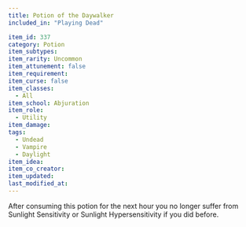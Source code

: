 ```yaml
---
title: Potion of the Daywalker
included_in: "Playing Dead"

item_id: 337
category: Potion
item_subtypes: 
item_rarity: Uncommon
item_attunement: false
item_requirement: 
item_curse: false
item_classes: 
  - All
item_school: Abjuration
item_role: 
  - Utility
item_damage: 
tags:
  - Undead
  - Vampire
  - Daylight
item_idea: 
item_co_creator: 
item_updated: 
last_modified_at: 
---
```


After consuming this potion for the next hour you no longer suffer from Sunlight Sensitivity or Sunlight Hypersensitivity if you did before.
